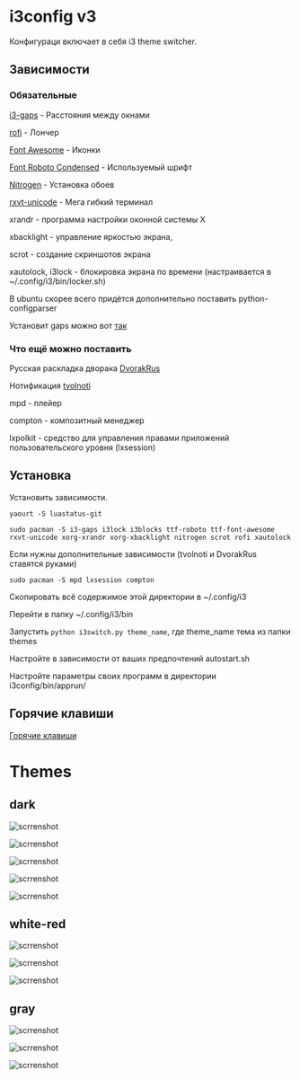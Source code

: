 # i3config v3

Конфигураци включает в себя i3 theme switcher.

## Зависимости

### Обязательные
[i3-gaps](https://aur.archlinux.org/packages/i3-gaps-git/) - Расстояния между окнами

[rofi](https://www.archlinux.org/packages/community/x86_64/rofi/) - Лончер

[Font Awesome](https://aur.archlinux.org/packages/ttf-font-awesome/) - Иконки

[Font Roboto Condensed](https://aur.archlinux.org/packages/ttf-roboto/) - Используемый шрифт

[Nitrogen](https://www.archlinux.org/packages/extra/x86_64/nitrogen/) - Установка обоев 

[rxvt-unicode](https://wiki.archlinux.org/index.php/Rxvt-unicode_(%D0%A0%D1%83%D1%81%D1%81%D0%BA%D0%B8%D0%B9)) - Мега гибкий терминал 

xrandr - программа настройки оконной системы X

xbacklight - управление яркостью экрана,

scrot - создание скриншотов экрана

xautolock, i3lock - блокировка экрана по времени (настраивается в ~/.config/i3/bin/locker.sh)

В ubuntu скорее всего придётся дополнительно поставить python-configparser

Установит gaps можно вот [так](https://github.com/pasiegel/i3-gaps-install-ubuntu)

### Что ещё можно поставить

Русская раскладка дворака [DvorakRus](https://github.com/LightAir/DvorakRus)

Нотификация [tvolnoti](https://github.com/LightAir/tvolnoti)

mpd - плейер 

compton - композитный менеджер

lxpolkit - средство для управления правами приложений пользовательского уровня (lxsession)

## Установка
Установить зависимости.

```
yaourt -S luastatus-git
```

```
sudo pacman -S i3-gaps i3lock i3blocks ttf-roboto ttf-font-awesome rxvt-unicode xorg-xrandr xorg-xbacklight nitrogen scrot rofi xautolock
```

Если нужны дополнительные зависимости (tvolnoti и DvorakRus ставятся руками)
```
sudo pacman -S mpd lxsession compton
```

Скопировать всё содержимое этой директории в ~/.config/i3

Перейти в папку ~/.config/i3/bin

Запустить ```python i3switch.py theme_name```, где theme_name тема из папки themes

Настройте в зависимости от ваших предпочтений autostart.sh

Настройте параметры своих программ в директории i3config/bin/apprun/

## Горячие клавиши
[Горячие клавиши](hotkeys.ru.md)

# Themes
## dark
![scrrenshot](/screenshots/rofi.png)

![scrrenshot](/screenshots/hud-menu.png)

![scrrenshot](/screenshots/dark-desktop.png)

![scrrenshot](/screenshots/dark-urxvt.png)

![scrrenshot](/screenshots/dark-workspace.png)

## white-red

![scrrenshot](/screenshots/wr-desktop.png)

![scrrenshot](/screenshots/wr-urxvt.png)

![scrrenshot](/screenshots/wr-workspace.png)

## gray
![scrrenshot](/screenshots/gray-desktop.png)

![scrrenshot](/screenshots/gray-urxvt.png)

![scrrenshot](/screenshots/gray-workspace.png)
